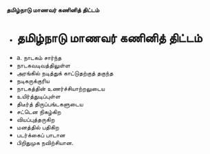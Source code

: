 **தமிழ்நாடு மாணவர் கணினித் திட்டம்**
- # தமிழ்நாடு மாணவர் கணினித் திட்டம்
- a. நாடகம் சார்ந்த
- நாடகவடிவத்திலுள்ள
- அரங்கில் நடித்துக் காட்டுதற்குத் தகுந்த
- நடிகருக்குரிய
- நாடகத்தின் உணர்ச்சியாற்றலுடைய
- உயிர்த்துடிப்புள்ள
- திடீர்த் திருப்பங்டகளுடைய
- சட்டென நிகழ்கிற
- வியப்புத்தருகிற
- மனத்தில் பதிகிற
- படர்க்கைப் பாடான
- பிறிதுமுக நவிற்சியான.

